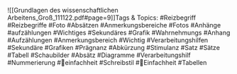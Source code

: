 
![[Grundlagen des wissenschaftlichen Arbeitens_Groß_111122.pdf#page=9]]Tags & Topics:
   #Reizbegriff
   #Reizbegriffe
   #Foto
   #Absätzen
   #Anmerkungsbereiche
   #Fotos
   #Anhänge
   #aufzählungen
   #Wichtiges
   #Sekundäres
   #Grafik
   #Wahrnehmungs
   #Anhang
   #Aufzählungen
   #Anmerkungsbereich
   #Wichtig
   #Verarbeitungshilfen
   #Sekundäre
   #Grafiken
   #Prägnanz
   #Abkürzung
   #Stimulanz
   #Satz
   #Sätze
   #Tabell
   #Schaubilder
   #Absätz
   #Diagramme
   #Verarbeitungshilf
   #Nummerierung
   #einfachheit
   #Schreibstil
   #Einfachheit
   #Tabellen